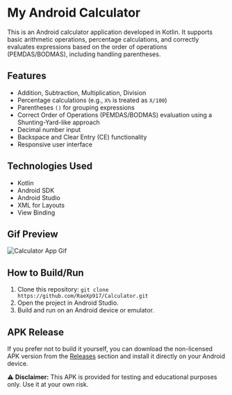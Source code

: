 # My Android Calculator

This is an Android calculator application developed in Kotlin. It supports basic arithmetic operations, percentage calculations, and correctly evaluates expressions based on the order of operations (PEMDAS/BODMAS), including handling parentheses.

## Features

*   Addition, Subtraction, Multiplication, Division
*   Percentage calculations (e.g., `X%` is treated as `X/100`)
*   Parentheses `()` for grouping expressions
*   Correct Order of Operations (PEMDAS/BODMAS) evaluation using a Shunting-Yard-like approach
*   Decimal number input
*   Backspace and Clear Entry (CE) functionality
*   Responsive user interface

## Technologies Used

*   Kotlin
*   Android SDK
*   Android Studio
*   XML for Layouts
*   View Binding

## Gif Preview

 ![Calculator App Gif](preview.gif)

## How to Build/Run

1.  Clone this repository: `git clone https://github.com/RaeXp917/Calculator.git`
2.  Open the project in Android Studio.
3.  Build and run on an Android device or emulator.

## APK Release

If you prefer not to build it yourself, you can download the non-licensed APK version from the [Releases](https://github.com/RaeXp917/Calculator/releases) section and install it directly on your Android device.

⚠️ **Disclaimer:** This APK is provided for testing and educational purposes only. Use it at your own risk.

